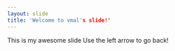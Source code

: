 ```yaml
---
layout: slide
title: 'Welcome to vmal's slide!'
---
```


This is my awesome slide
Use the left arrow to go back!
